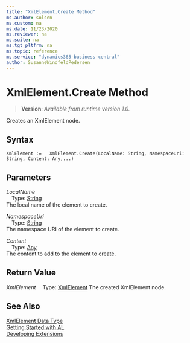 ```yaml
---
title: "XmlElement.Create Method"
ms.author: solsen
ms.custom: na
ms.date: 11/23/2020
ms.reviewer: na
ms.suite: na
ms.tgt_pltfrm: na
ms.topic: reference
ms.service: "dynamics365-business-central"
author: SusanneWindfeldPedersen
---
```

[//]: # (START>DO_NOT_EDIT)
[//]: # (IMPORTANT:Do not edit any of the content between here and the END>DO_NOT_EDIT.)
[//]: # (Any modifications should be made in the .xml files in the ModernDev repo.)
# XmlElement.Create Method
> **Version**: _Available from runtime version 1.0._

Creates an XmlElement node.


## Syntax
```
XmlElement :=   XmlElement.Create(LocalName: String, NamespaceUri: String, Content: Any,...)
```
## Parameters
*LocalName*  
&emsp;Type: [String](../string/string-data-type.md)  
The local name of the element to create.
        
*NamespaceUri*  
&emsp;Type: [String](../string/string-data-type.md)  
The namespace URI of the element to create.
        
*Content*  
&emsp;Type: [Any](../any/any-data-type.md)  
The content to add to the element to create.  


## Return Value
*XmlElement*
&emsp;Type: [XmlElement](xmlelement-data-type.md)
The created XmlElement node.


[//]: # (IMPORTANT: END>DO_NOT_EDIT)
## See Also
[XmlElement Data Type](xmlelement-data-type.md)  
[Getting Started with AL](../../devenv-get-started.md)  
[Developing Extensions](../../devenv-dev-overview.md)